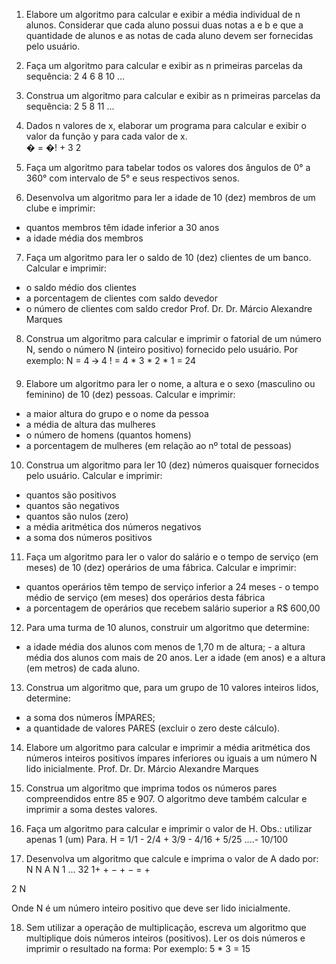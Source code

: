 1) Elabore um algoritmo para calcular e exibir a média individual de n alunos. Considerar que cada aluno possui duas notas a e b e que a  quantidade de alunos e as notas de cada aluno devem ser fornecidas pelo  usuário. 

2) Faça um algoritmo para calcular e exibir as n primeiras parcelas da  sequência: 
        2 4 6 8 10 ... 

3) Construa um algoritmo para calcular e exibir as n primeiras parcelas  da sequência: 
2 5 8 11 ... 

4) Dados n valores de x, elaborar um programa para calcular e exibir o  valor da função y para cada valor de x.  
� = �! + 3 
2 

5) Faça um algoritmo para tabelar todos os valores dos ângulos de 0° a  360° com intervalo de 5° e seus respectivos senos. 

6) Desenvolva um algoritmo para ler a idade de 10 (dez) membros de  um clube e imprimir: 
- quantos membros têm idade inferior a 30 anos 
- a idade média dos membros 

7) Faça um algoritmo para ler o saldo de 10 (dez) clientes de um  banco. Calcular e imprimir: 
- o saldo médio dos clientes 
- a porcentagem de clientes com saldo devedor 
- o número de clientes com saldo credor
Prof. Dr. Dr. Márcio Alexandre Marques 

8) Construa um algoritmo para calcular e imprimir o fatorial de um  número N, sendo o número N (inteiro positivo) fornecido pelo usuário. 
Por exemplo: N = 4 🡪 4 ! = 4 * 3 * 2 * 1 = 24 

9) Elabore um algoritmo para ler o nome, a altura e o sexo (masculino  ou feminino) de 10 (dez) pessoas. Calcular e imprimir: 
- a maior altura do grupo e o nome da pessoa 
- a média de altura das mulheres 
- o número de homens (quantos homens) 
- a porcentagem de mulheres (em relação ao nº total de  pessoas) 

10) Construa um algoritmo para ler 10 (dez) números quaisquer  fornecidos pelo usuário. Calcular e imprimir: 
- quantos são positivos 
- quantos são negativos 
- quantos são nulos (zero) 
- a média aritmética dos números negativos 
- a soma dos números positivos 

11) Faça um algoritmo para ler o valor do salário e o tempo de serviço  (em meses) de 10 (dez) operários de uma fábrica. Calcular e imprimir: 
- quantos operários têm tempo de serviço inferior a 24 meses - o tempo médio de serviço (em meses) dos operários desta  fábrica 
- a porcentagem de operários que recebem salário superior a  R$ 600,00 

12) Para uma turma de 10 alunos, construir um algoritmo que  determine: 
- a idade média dos alunos com menos de 1,70 m de altura; - a altura média dos alunos com mais de 20 anos. 
Ler a idade (em anos) e a altura (em metros) de cada aluno. 

13) Construa um algoritmo que, para um grupo de 10 valores inteiros  lidos, determine: 
- a soma dos números ÍMPARES; 
- a quantidade de valores PARES (excluir o zero deste cálculo). 

14) Elabore um algoritmo para calcular e imprimir a média aritmética  dos números inteiros positivos ímpares inferiores ou iguais a um número N lido  inicialmente.
Prof. Dr. Dr. Márcio Alexandre Marques 

15) Construa um algoritmo que imprima todos os números pares compreendidos entre 85 e 907. O algoritmo deve também calcular e imprimir  a soma destes valores. 

16) Faça um algoritmo para calcular e imprimir o valor de H. Obs.:  utilizar apenas 1 (um) Para. 
H = 1/1 - 2/4 + 3/9 - 4/16 + 5/25 ....- 10/100 

17) Desenvolva um algoritmo que calcule e imprima o valor de A dado  por: 
N N A N 1 ... 32 
1+ + − + − = + 

2 
N 

Onde N é um número inteiro positivo que deve ser lido inicialmente. 

18) Sem utilizar a operação de multiplicação, escreva um algoritmo  que multiplique dois números inteiros (positivos). Ler os dois números e imprimir  o resultado na forma: 
Por exemplo: 5 * 3 = 15
